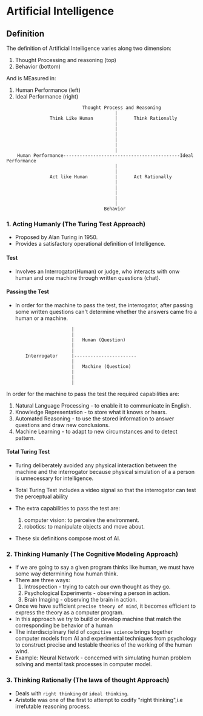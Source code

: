 # Artificial Intelligence

## Definition

The definition of Artificial Intelligence varies along two dimension:

1.  Thought Processing and reasoning (top)
2.  Behavior (bottom)

And is MEasured in:

1.  Human Performance (left)
2.  Ideal Performance (right)

```draw
                            Thought Process and Reasoning
                                        |
                Think Like Human        |      Think Rationally
                                        |
                                        |
                                        |
                                        |
                                        |
                                        |
    Human Performance-------------------------------------------Ideal Performance
                                        |
                                        |
                Act like Human          |      Act Rationally
                                        |
                                        |
                                        |
                                        |
                                        |
                                    Behavior
```

### 1. Acting Humanly (The Turing Test Approach)

- Proposed by Alan Turing in 1950.
- Provides a satisfactory operational definition of Intelligence.

#### Test

- Involves an Interrogator(Human) or judge, who interacts with onw human and one machine through written questions (chat).

#### Passing the Test

- In order for the machine to pass the test, the interrogator, after passing some written questions can't determine whether the answers came fro a human or a machine.

```draw
                        |
                        |
                        |   Human (Question)
                        |
                        |
       Interrogator     |-----------------------
                        |
                        |   Machine (Question)
                        |
                        |
                        |
```

In order for the machine to pass the test the required capabilities are:

1.  Natural Language Processing - to enable it to communicate in English.
2.  Knowledge Representation - to store what it knows or hears.
3.  Automated Reasoning - to use the stored information to answer questions and draw new conclusions.
4.  Machine Learning - to adapt to new circumstances and to detect pattern.

#### Total Turing Test

- Turing deliberately avoided any physical interaction between the machine and the interrogator because physical simulation of a a person is unnecessary for intelligence.
- Total Turing Test includes a video signal so that the interrogator can test the perceptual ability
- The extra capabilities to pass the test are:

  1.  computer vision: to perceive the environment.
  2.  robotics: to manipulate objects and move about.

- These six definitions compose most of AI.

### 2. Thinking Humanly (The Cognitive Modeling Approach)

- If we are going to say a given program thinks like human, we must have some way determining how human think.
- There are three ways:
  1.  Introspection - trying to catch our own thought as they go.
  2.  Psychological Experiments - observing a person in action.
  3.  Brain Imaging - observing the brain in action.
- Once we have sufficient `precise theory of mind`, it becomes efficient to express the theory as a computer program.
- In this approach we try to build or develop machine that match the corresponding be behavior of a human
- The interdisciplinary field of `cognitive science` brings together computer models from AI and experimental techniques from psychology to construct precise and testable theories of the working of the human wind.
- Example: Neural Network - concerned with simulating human problem solving and mental task processes in computer model.

### 3. Thinking Rationally (The laws of thought Approach)

- Deals with `right thinking` or `ideal thinking`.
- Aristotle was one of the first to attempt to codify "right thinking",i.e irrefutable reasoning process.
